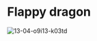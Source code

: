 # Flappy dragon

![13-04-o9i13-k03td](https://user-images.githubusercontent.com/6628202/129341818-e140430b-4867-4321-98db-0df4d0fd47d1.gif)